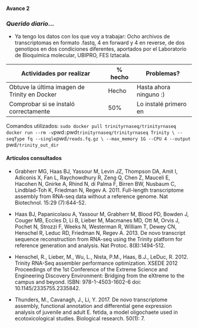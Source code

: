#### Avance 2					

### _Querido diario..._

* Ya tengo los datos con los que voy a trabajar:  Ocho archivos de transcriptomas en formato .fastq, 4 en forward y 4 en reverse, de dos genotipos en dos condiciones diferentes, aportados por el Laboratorio de Bioquímica molecular, UBIPRO, FES Iztacala.


| Actividades por realizar | % hecho | Problemas?
|--------------|-----------|-----------|
|Obtuve la última imagen de Trinity en Docker|  Hecho | Hasta ahora ninguno :)
|Comprobar si se instaló correctamente|  50% | Lo instalé primero en  

Comandos utilizados:
 `sudo docker pull trinityrnaseq/trinityrnaseq`
` docker run --rm -v`pwd`:`pwd` trinityrnaseq/trinityrnaseq Trinity \ --seqType fq --single `pwd`/reads.fq.gz \ --max_memory 1G --CPU 4 --output `pwd`/trinity_out_dir `



#### Artículos consultados

* Grabherr MG, Haas BJ, Yassour M, Levin JZ, Thompson DA, Amit I, Adiconis X, Fan L, Raychowdhury R, Zeng Q, Chen Z, Mauceli E, Hacohen N, Gnirke A, Rhind N, di Palma F, Birren BW, Nusbaum C, Lindblad-Toh K, Friedman N, Regev A. 2011. Full-length transcriptome assembly from RNA-seq data without a reference genome. Nat Biotechnol. 15:29 (7):644-52.

* Haas BJ, Papanicolaou A, Yassour M, Grabherr M, Blood PD, Bowden J, Couger MB, Eccles D, Li B, Lieber M, Macmanes MD, Ott M, Orvis J, Pochet N, Strozzi F, Weeks N, Westerman R, William T, Dewey CN, Henschel R, Leduc RD, Friedman N, Regev A. 2013. De novo transcript sequence reconstruction from RNA-seq using the Trinity platform for reference generation and analysis. Nat Protoc. 8(8):1494-512. 

* Henschel, R., Lieber, M., Wu, L., Nista, P.M., Haas, B.J., LeDuc, R. 2012. Trinity RNA-Seq assembler performance optimization. XSEDE 2012 Proceedings of the 1st Conference of the Extreme Science and Engineering Discovery Environment: Bridging from the eXtreme to the campus and beyond. ISBN: 978-1-4503-1602-6 doi: 10.1145/2335755.2335842.

* Thunders, M., Cavanagh, J., Li, Y. 2017. De novo transcriptome assembly, functional annotation and differential gene expression analysis of juvenile and adult E. fetida, a model oligochaete used in ecotoxicological studies. Biological research. 50(1): 7.

